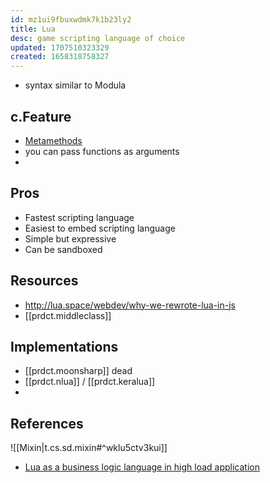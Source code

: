 ```yaml
---
id: mz1ui9fbuxwdmk7k1b23ly2
title: Lua
desc: game scripting language of choice
updated: 1707510323329
created: 1658318758327
---
```


- syntax similar to Modula

## c.Feature

- [Metamethods](http://lua-users.org/wiki/MetamethodsTutorial)
-  you can pass functions as arguments
-  

## Pros

* Fastest scripting language
* Easiest to embed scripting language
* Simple but expressive
* Can be sandboxed

## Resources

- http://lua.space/webdev/why-we-rewrote-lua-in-js
- [[prdct.middleclass]]

## Implementations

- [[prdct.moonsharp]] dead
- [[prdct.nlua]] / [[prdct.keralua]]
- 

## References

![[Mixin|t.cs.sd.mixin#^wklu5ctv3kui]]
- [Lua as a business logic
language in high load
application](https://www.lua.org/wshop14/Martynov.pdf)